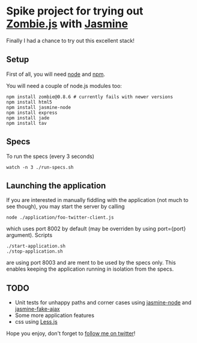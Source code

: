Spike project for trying out [Zombie.js](http://zombie.labnotes.org/) with [Jasmine](http://pivotal.github.com/jasmine/)
===================================================

Finally I had a chance to try out this excellent stack!

## Setup

First of all, you will need [node](http://nodejs.org/) and [npm](https://github.com/isaacs/npm).

You will need a couple of node.js modules too:

    npm install zombie@0.8.6 # currently fails with newer versions
    npm install html5
    npm install jasmine-node
    npm install express
    npm install jade
    npm install tav

## Specs

To run the specs (every 3 seconds)

    watch -n 3 ./run-specs.sh

## Launching the application

If you are interested in manually fiddling with the application (not much to see though), you may start the server by calling

    node ./application/foo-twitter-client.js

which uses port 8002 by default (may be overriden by using port={port} argument). Scripts

    ./start-application.sh
    ./stop-application.sh

are using port 8003 and are ment to be used by the specs only. This enables keeping the application running in isolation from the specs.

## TODO

* Unit tests for unhappy paths and corner cases using [jasmine-node](https://github.com/mhevery/jasmine-node) and [jasmine-fake-ajax](https://github.com/mileskin/jasmine-fake-ajax)
* Some more application features
* css using [Less.js](http://fadeyev.net/2010/06/19/lessjs-will-obsolete-css/)

Hope you enjoy, don't forget to [follow me on twitter](http://twitter.com/mileskin)!


